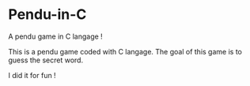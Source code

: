# Pendu-in-C

A pendu game in C langage !

This is a pendu game coded with C langage. The goal of this game is to guess the secret word.

I did it for fun !
